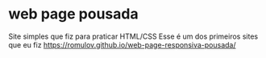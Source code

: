 # web page pousada
 Site simples que fiz para praticar HTML/CSS
 Esse é um dos primeiros sites que eu fiz
https://romulov.github.io/web-page-responsiva-pousada/
